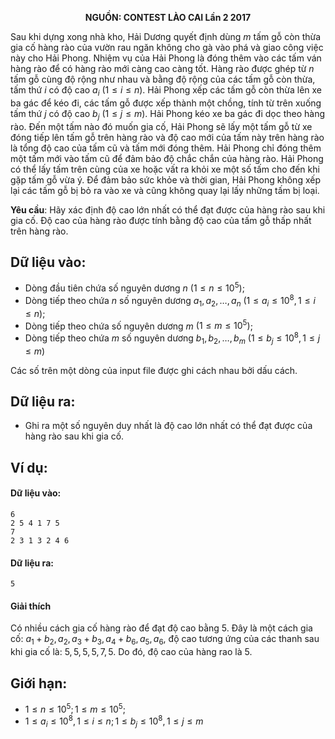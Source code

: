 **<center>NGUỒN: CONTEST LÀO CAI Lần 2 2017</center>**

Sau khi dựng xong nhà kho, Hải Dương quyết định dùng $m$ tấm gỗ còn thừa gia cố hàng rào của vườn rau ngăn không cho gà vào phá và giao công việc này cho Hải Phong. Nhiệm vụ của Hải Phong là đóng thêm vào các tấm ván hàng rào để có hàng rào mới càng cao càng tốt. Hàng rào được ghép từ $n$ tấm gỗ cùng độ rộng như nhau và bằng độ rộng của các tấm gỗ còn thừa, tấm thứ $i$ có độ cao $a_i$  $(1≤i≤n)$. Hải Phong xếp các tấm gỗ còn thừa lên xe ba gác để kéo đi, các tấm gỗ được xếp thành một chồng, tính từ trên xuống tấm thứ $j$ có độ cao $b_j$  $(1≤j≤m)$. Hải Phong kéo xe ba gác đi dọc theo hàng rào. Đến một tấm nào đó muốn gia cố, Hải Phong sẽ lấy một tấm gỗ từ xe đóng tiếp lên tấm gỗ trên hàng rào và độ cao mới của tấm này trên hàng rào là tổng độ cao của tấm cũ và tấm mới đóng thêm. Hải Phong chỉ đóng thêm một tấm mới vào tấm cũ để đảm bảo độ chắc chắn của hàng rào. Hải Phong có thể lấy tấm trên cùng của xe hoặc vất ra khỏi xe một số tấm cho đến khi gặp tấm gỗ vừa ý. Để đảm bảo sức khỏe và thời gian, Hải Phong không xếp lại các tấm gỗ bị bỏ ra vào xe và cũng không quay lại lấy những tấm bị loại.

**Yêu cầu**: Hãy xác định độ cao lớn nhất có thể đạt được của hàng rào sau khi gia cố. Độ cao của hàng rào được tính bằng độ cao của tấm gỗ thấp nhất trên hàng rào.

## Dữ liệu vào:
- Dòng đầu tiên chứa số nguyên dương $n$ $(1≤n≤10^5)$;
- Dòng tiếp theo chứa $n$ số nguyên dương  $a_1,a_2,…,a_n$  $(1≤a_i≤10^8,1≤i≤n)$;
- Dòng tiếp theo chứa số nguyên dương $m$ $(1≤m≤10^5)$;
- Dòng tiếp theo chứa $m$ số nguyên dương $b_1,b_2,…,b_m\ (1≤b_j≤10^8,1≤j≤m)$

Các số trên một dòng của input file được ghi cách nhau bởi dấu cách.

## Dữ liệu ra:
- Ghi ra một số nguyên duy nhất là độ cao lớn nhất có thể đạt được của hàng rào sau khi gia cố. 

## Ví dụ:
#### Dữ liệu vào:
```
6
2 5 4 1 7 5
7
2 3 1 3 2 4 6
```

#### Dữ liệu ra:
```
5
```

#### Giải thích
Có nhiều cách gia cố hàng rào để đạt độ cao bằng $5$. Đây là một cách gia cố: $a_1+b_2,a_2,a_3+b_3,a_4+b_6,a_5,a_6$, độ cao tương ứng của các thanh sau khi gia cố là: ${5,5,5,5,7,5}$. Do đó, độ cao của hàng rao là $5$.

## Giới hạn:
- $1≤n≤10^5; 1≤m≤10^5$;
- $1≤a_i≤10^8,1≤i≤n; 1≤b_j≤10^8,1≤j≤m$